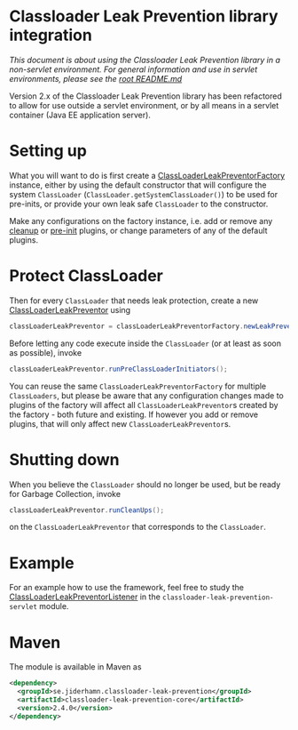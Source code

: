 # Classloader Leak Prevention library integration

_This document is about using the Classloader Leak Prevention library in
a non-servlet environment. For general information and use in servlet 
environments, please see the [root README.md](../../README.md)_

Version 2.x of the Classloader Leak Prevention library has been refactored
to allow for use outside a servlet environment, or by all means in a
servlet container (Java EE application server).

# Setting up
What you will want to do is first create a [ClassLoaderLeakPreventorFactory](src/main/java/se/jiderhamn/classloader/leak/prevention/ClassLoaderLeakPreventorFactory.java)
instance, either by using the default constructor that will configure the system
`ClassLoader` (`ClassLoader.getSystemClassLoader()`) to be used for pre-inits,
or provide your own leak safe `ClassLoader` to the constructor.

Make any configurations on the factory instance, i.e. add or remove any
[cleanup](src/main/java/se/jiderhamn/classloader/leak/prevention/ClassLoaderPreMortemCleanUp.java)
or [pre-init](https://github.com/mjiderhamn/classloader-leak-prevention/blob/master/classloader-leak-prevention/classloader-leak-prevention-core/src/main/java/se/jiderhamn/classloader/leak/prevention/PreClassLoaderInitiator.java)
plugins, or change parameters of any of the default plugins.

# Protect ClassLoader
Then for every `ClassLoader` that needs leak protection, create a new
[ClassLoaderLeakPreventor](src/main/java/se/jiderhamn/classloader/leak/prevention/ClassLoaderLeakPreventor.java)
using
```java
classLoaderLeakPreventor = classLoaderLeakPreventorFactory.newLeakPreventor(classLoader);
```
 
Before letting any code execute inside the `ClassLoader` (or at least as
soon as possible), invoke
```java
classLoaderLeakPreventor.runPreClassLoaderInitiators();
```
 
You can reuse the same `ClassLoaderLeakPreventorFactory` for multiple
`ClassLoaders`, but please be aware that any configuration changes made
to plugins of the factory will affect all `ClassLoaderLeakPreventor`s 
created by the factory - both future and existing. If however you add
or remove plugins, that will only affect new `ClassLoaderLeakPreventor`s. 

# Shutting down
When you believe the `ClassLoader` should no longer be used, but be ready
for Garbage Collection, invoke 
```java
classLoaderLeakPreventor.runCleanUps();
```
on the `ClassLoaderLeakPreventor` that corresponds to the `ClassLoader`.

# Example
For an example how to use the framework, feel free to study the
[ClassLoaderLeakPreventorListener](../classloader-leak-prevention-servlet/src/main/java/se/jiderhamn/classloader/leak/prevention/ClassLoaderLeakPreventorListener.java)
in the `classloader-leak-prevention-servlet` module.

# Maven
The module is available in Maven as
```xml
<dependency>
  <groupId>se.jiderhamn.classloader-leak-prevention</groupId>
  <artifactId>classloader-leak-prevention-core</artifactId>
  <version>2.4.0</version>
</dependency>
```